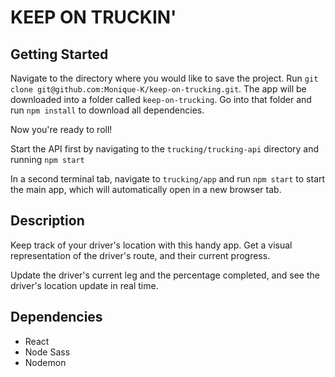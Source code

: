 KEEP ON TRUCKIN'
===

## Getting Started

Navigate to the directory where you would like to save the project. Run `git clone git@github.com:Monique-K/keep-on-trucking.git`. The app will be downloaded into a folder called `keep-on-trucking`. Go into that folder and run `npm install` to download all dependencies. 

Now you're ready to roll!

Start the API first by navigating to the `trucking/trucking-api` directory and running `npm start`

In a second terminal tab, navigate to `trucking/app` and run `npm start` to start the main app, which will automatically open in a new browser tab. 

## Description

Keep track of your driver's location with this handy app. Get a visual representation of the driver's route, and their current progress. 

Update the driver's current leg and the percentage completed, and see the driver's location update in real time. 

## Dependencies 

* React
* Node Sass
* Nodemon

